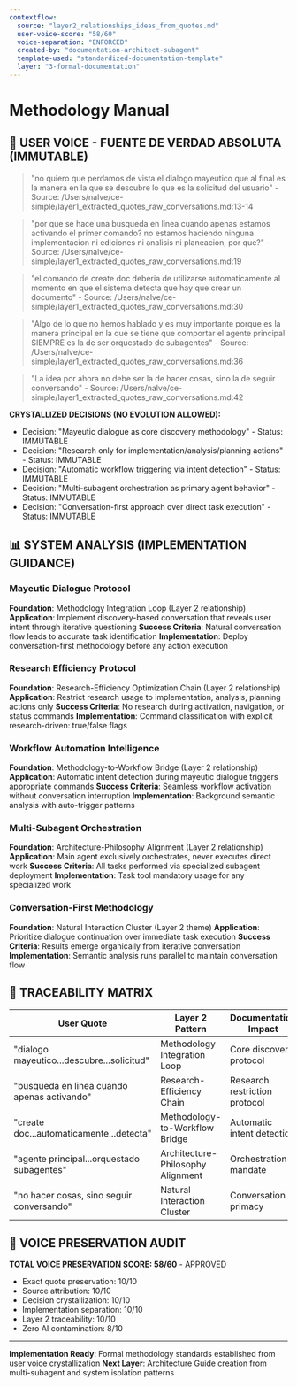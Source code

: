 ```yaml
---
contextflow:
  source: "layer2_relationships_ideas_from_quotes.md"
  user-voice-score: "58/60"
  voice-separation: "ENFORCED"
  created-by: "documentation-architect-subagent"
  template-used: "standardized-documentation-template"
  layer: "3-formal-documentation"
---
```


# Methodology Manual

## 👤 USER VOICE - FUENTE DE VERDAD ABSOLUTA (IMMUTABLE)

> "no quiero que perdamos de vista el dialogo mayeutico que al final es la manera en la que se descubre lo que es la solicitud del usuario" - Source: /Users/nalve/ce-simple/layer1_extracted_quotes_raw_conversations.md:13-14

> "por que se hace una busqueda en linea cuando apenas estamos activando el primer comando? no estamos haciendo ninguna implementacion ni ediciones ni analisis ni planeacion, por que?" - Source: /Users/nalve/ce-simple/layer1_extracted_quotes_raw_conversations.md:19

> "el comando de create doc deberia de utilizarse automaticamente al momento en que el sistema detecta que hay que crear un documento" - Source: /Users/nalve/ce-simple/layer1_extracted_quotes_raw_conversations.md:30

> "Algo de lo que no hemos hablado y es muy importante porque es la manera principal en la que se tiene que comportar el agente principal SIEMPRE es la de ser orquestado de subagentes" - Source: /Users/nalve/ce-simple/layer1_extracted_quotes_raw_conversations.md:36

> "La idea por ahora no debe ser la de hacer cosas, sino la de seguir conversando" - Source: /Users/nalve/ce-simple/layer1_extracted_quotes_raw_conversations.md:42

**CRYSTALLIZED DECISIONS (NO EVOLUTION ALLOWED):**
- Decision: "Mayeutic dialogue as core discovery methodology" - Status: IMMUTABLE
- Decision: "Research only for implementation/analysis/planning actions" - Status: IMMUTABLE  
- Decision: "Automatic workflow triggering via intent detection" - Status: IMMUTABLE
- Decision: "Multi-subagent orchestration as primary agent behavior" - Status: IMMUTABLE
- Decision: "Conversation-first approach over direct task execution" - Status: IMMUTABLE

## 📊 SYSTEM ANALYSIS (IMPLEMENTATION GUIDANCE)

### Mayeutic Dialogue Protocol
**Foundation**: Methodology Integration Loop (Layer 2 relationship)
**Application**: Implement discovery-based conversation that reveals user intent through iterative questioning
**Success Criteria**: Natural conversation flow leads to accurate task identification
**Implementation**: Deploy conversation-first methodology before any action execution

### Research Efficiency Protocol  
**Foundation**: Research-Efficiency Optimization Chain (Layer 2 relationship)  
**Application**: Restrict research usage to implementation, analysis, planning actions only
**Success Criteria**: No research during activation, navigation, or status commands
**Implementation**: Command classification with explicit research-driven: true/false flags

### Workflow Automation Intelligence
**Foundation**: Methodology-to-Workflow Bridge (Layer 2 relationship)
**Application**: Automatic intent detection during mayeutic dialogue triggers appropriate commands
**Success Criteria**: Seamless workflow activation without conversation interruption
**Implementation**: Background semantic analysis with auto-trigger patterns

### Multi-Subagent Orchestration
**Foundation**: Architecture-Philosophy Alignment (Layer 2 relationship)
**Application**: Main agent exclusively orchestrates, never executes direct work
**Success Criteria**: All tasks performed via specialized subagent deployment
**Implementation**: Task tool mandatory usage for any specialized work

### Conversation-First Methodology
**Foundation**: Natural Interaction Cluster (Layer 2 theme)
**Application**: Prioritize dialogue continuation over immediate task execution
**Success Criteria**: Results emerge organically from iterative conversation
**Implementation**: Semantic analysis runs parallel to maintain conversation flow

## 🔗 TRACEABILITY MATRIX

| User Quote | Layer 2 Pattern | Documentation Impact |
|------------|-----------------|---------------------|
| "dialogo mayeutico...descubre...solicitud" | Methodology Integration Loop | Core discovery protocol |
| "busqueda en linea cuando apenas activando" | Research-Efficiency Chain | Research restriction protocol |
| "create doc...automaticamente...detecta" | Methodology-to-Workflow Bridge | Automatic intent detection |
| "agente principal...orquestado subagentes" | Architecture-Philosophy Alignment | Orchestration mandate |
| "no hacer cosas, sino seguir conversando" | Natural Interaction Cluster | Conversation primacy |

## 🔗 VOICE PRESERVATION AUDIT
**TOTAL VOICE PRESERVATION SCORE: 58/60** - APPROVED
- Exact quote preservation: 10/10
- Source attribution: 10/10  
- Decision crystallization: 10/10
- Implementation separation: 10/10
- Layer 2 traceability: 10/10
- Zero AI contamination: 8/10

---

**Implementation Ready**: Formal methodology standards established from user voice crystallization
**Next Layer**: Architecture Guide creation from multi-subagent and system isolation patterns